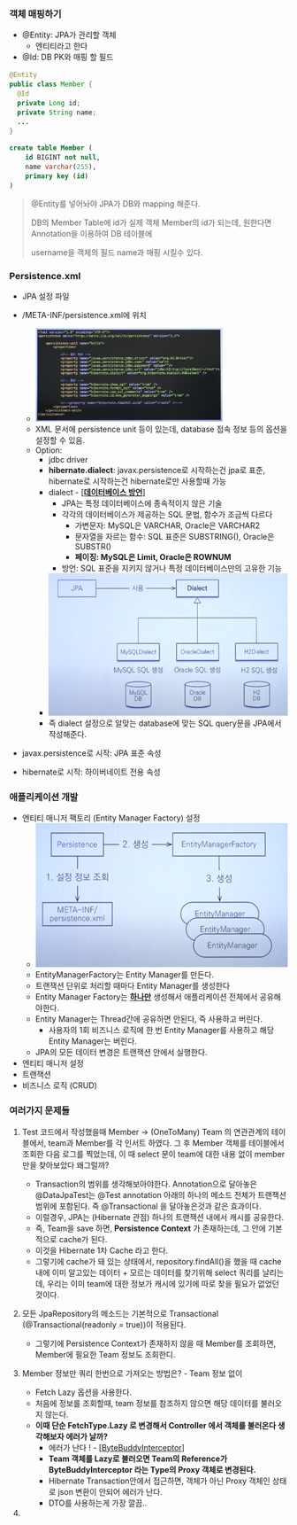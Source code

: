 ### 객체 매핑하기

* @Entity: JPA가 관리할 객체
  * 엔티티라고 한다
* @Id: DB PK와 매핑 할 필드

```java
@Entity
public class Member {
  @Id
  private Long id;
  private String name;
  ...
}
```

```sql
create table Member (
	id BIGINT not null,
	name varchar(255),
	primary key (id)
)
```

> @Entity를 넣어놔야 JPA가 DB와 mapping 해준다.
>
> DB의 Member Table에 id가 실제 객체 Member의 id가 되는데, 원한다면 Annotation을 이용하여 DB 테이블에
>
> username을 객체의 필드 name과 매핑 시킬수 있다.



### Persistence.xml

- JPA 설정 파일
- /META-INF/persistence.xml에 위치
  - <img src="../../../../../../../../readmeImages/persistencexml.png" alt="jpa" style="zoom:33%;"/> 
  - XML 문서에 persistence unit 등이 있는데, database 접속 정보 등의 옵션을 설정할 수 있음.
  - Option:
    - jdbc driver
    - **hibernate.dialect**: javax.persistence로 시작하는건 jpa로 표준, hibernate로 시작하는건 hibernate로만 사용할때 가능
    - dialect - [**<u>데이터베이스 방언</u>**]
      - JPA는 특정 데이터베이스에 종속적이지 않은 기술
      - 각각의 데이터베이스가 제공하는 SQL 문법, 함수가 조금씩 다르다
        - 가변문자: MySQL은 VARCHAR, Oracle은 VARCHAR2
        - 문자열을 자르는 함수: SQL 표준은 SUBSTRING(), Oracle은 SUBSTR()
        - **페이징: MySQL은 Limit, Oracle은 ROWNUM**
      - 방언: SQL 표준을 지키지 않거나 특정 데이터베이스만의 고유한 기능
    - <img src="../../../../../../../../readmeImages/dialect.png" alt="jpa" style="zoom:53%;"/> 
    - 즉 dialect 설정으로 알맞는 database에 맞는 SQL query문을 JPA에서 작성해준다.

- javax.persistence로 시작: JPA 표준 속성
- hibernate로 시작: 하이버네이트 전용 속성



### 애플리케이션 개발

- 엔티티 매니저 팩토리 (Entity Manager Factory) 설정
  - <img src="../../../../../../../../readmeImages/EntityManager.png" alt="jpa" style="zoom:53%;"/> 
  - EntityManagerFactory는 Entity Manager를 만든다.
  - 트랜잭션 단위로 처리할 때마다 Entity Manager를 생성한다
  - Entity Manager Factory는 **<u>하나만</u>** 생성해서 애플리케이션 전체에서 공유해야한다.
  - Entity Manager는 Thread간에 공유하면 안된다, 즉 사용하고 버린다.
    - 사용자의 1회 비즈니스 로직에 한 번 Entity Manager를 사용하고 해당 Entity Manager는 버린다.
  - JPA의 모든 데이터 변경은 트랜잭션 안에서 실행한다.
- 엔티티 매니저 설정
- 트랜잭션
- 비즈니스 로직 (CRUD) 



### 여러가지 문제들

1. Test 코드에서 작성했을때 Member -> (OneToMany) Team 의 연관관계의 테이블에서, team과 Member를 각 인서트 하였다. 그 후 Member 객체를 테이블에서 조회한 다음 로그를 찍었는데, 이 때 select 문이 team에 대한 내용 없이 member만을 찾아보았다 왜그럴까?
   - Transaction의 범위를 생각해보아야한다. Annotation으로 달아놓은 @DataJpaTest는 @Test annotation 아래의 하나의 메소드 전체가 트랜잭션 범위에 포함된다. 즉 @Transactional 을 달아놓은것과 같은 효과이다. 
   - 이럴경우, JPA는 (Hibernate 관점) 하나의 트랜잭션 내에서 캐시를 공유한다. 
   - 즉, Team을 save 하면, **Persistence Context** 가 존재하는데, 그 안에 기본적으로 cache가 된다. 
   - 이것을 Hibernate 1차 Cache 라고 한다.
   - 그렇기에 cache가 돼 있는 상태에서, repository.findAll()을 했을 때 cache내에 이미 알고있는 데이터 + 모르는 데이터를 찾기위해 select 쿼리를 날리는데, 우리는 이미 team에 대한 정보가 캐시에 있기에 따로 찾을 필요가 없었던 것이다.

2. 모든 JpaRepository의 메소드는 기본적으로 Transactional (@Transactional(readonly = true))이 적용된다. 
   - 그렇기에 Persistence Context가 존재하지 않을 때 Member를 조회하면, Member에 필요한 Team 정보도 조회한디.
3. Member 정보만 쿼리 한번으로 가져오는 방법은? - Team 정보 없이
   - Fetch Lazy 옵션을 사용한다.
   - 처음에 정보를 조회할때, team 정보를 참조하지 않으면 해당 데이터를 불러오지 않는다.
   - **이때 단순 FetchType.Lazy 로 변경해서 Controller 에서 객체를 불러온다 생각해보자 에러가 날까?**
     - 에러가 난다 ! - [<u>ByteBuddyInterceptor</u>]
     - **Team 객체를 Lazy로 불러오면 Team의 Reference가 ByteBuddyInterceptor 라는 Type의 Proxy 객체로 변경된다.**
     - Hibernate Transaction안에서 접근하면, 객체가 아닌 Proxy 객체인 상태로 json 변환이 안되어 에러가 난다.
     - DTO를 사용하는게 가장 깔끔..
4. 